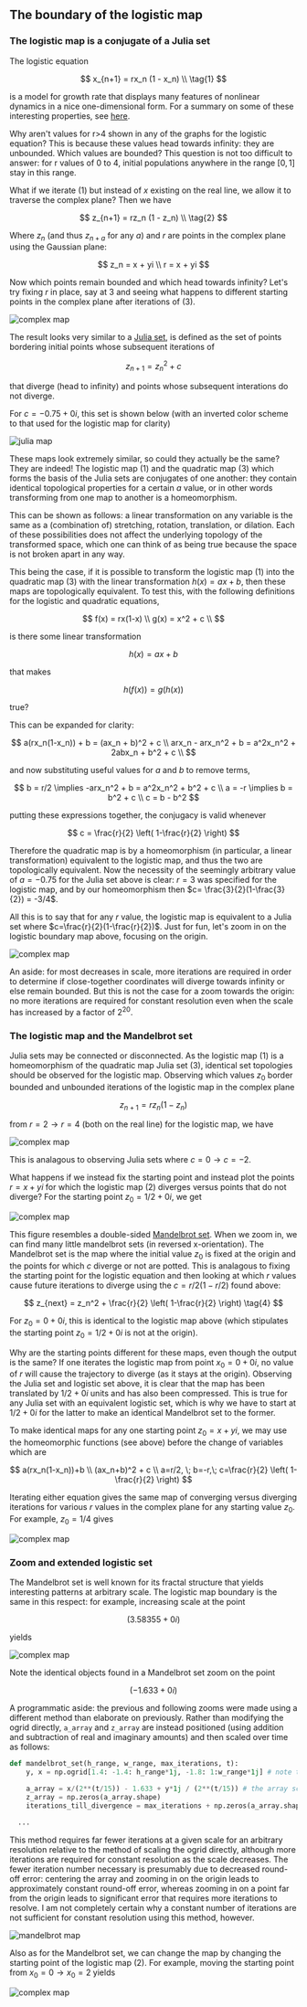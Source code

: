 ## The boundary of the logistic map

### The logistic map is a conjugate of a Julia set

The logistic equation

$$
x_{n+1} = rx_n (1 - x_n) \\
\tag{1}
$$

is a model for growth rate that displays many features of nonlinear dynamics in a nice one-dimensional form. For a summary on some of these interesting properties, see [here](/logistic-map.md).

Why aren't values for r>4 shown in any of the graphs for the logistic equation? This is because these values head towards infinity: they are unbounded.  Which values are bounded? This question is not too difficult to answer: for r values of 0 to 4, initial populations anywhere in the range $[0, 1]$ stay in this range.  

What if we iterate (1) but instead of $x$ existing on the real line, we allow it to traverse the complex plane? Then we have

$$
z_{n+1} = rz_n (1 - z_n) \\
\tag{2}
$$

Where $z_n$ (and thus $z_{n+a}$ for any $a$) and $r$ are points in the complex plane using the Gaussian plane:

$$
z_n = x + yi \\
r = x + yi
$$

Now which points remain bounded and which head towards infinity?  Let's try fixing $r$ in place, say at $3$ and seeing what happens to different starting points in the complex plane after iterations of (3).  

![complex map]({{https://blbadger.github.io}}/logistic_map/logistic_boundary_3_fixed_r.png)

The result looks very similar to a [Julia set](/julia-sets.md), is defined as the set of points bordering initial points whose subsequent iterations of 

$$
z_{n+1} = z_n^2 + c
\tag{3}
$$

that diverge (head to infinity) and points whose subsequent interations do not diverge.

For $c = -0.75 + 0i$, this set is shown below (with an inverted color scheme to that used for the logistic map for clarity)

![julia map]({{https://blbadger.github.io}}/logistic_map/julia_-0.75.png)

These maps look extremely similar, so could they actually be the same?  They are indeed!  The logistic map (1) and the quadratic map (3) which forms the basis of the Julia sets are conjugates of one another: they contain identical topological properties for a certain $a$ value, or in other words transforming from one map to another is a homeomorphism.  

This can be shown as follows: a linear transformation on any variable is the same as a (combination of) stretching, rotation, translation, or dilation.  Each of these possibilities does not affect the underlying topology of the transformed space, which one can think of as being true because the space is not broken apart in any way.  

This being the case, if it is possible to transform the logistic map (1) into the quadratic map (3) with the linear transformation $h(x) = ax+b$, then these maps are topologically equivalent.  To test this, with the following definitions for the logistic and quadratic equations,

$$
f(x) = rx(1-x) \\
g(x) = x^2 + c \\
$$

is there some linear transformation

$$
h(x) = ax+b 
$$

that makes

$$
h(f(x)) = g(h(x))
$$

true?

This can be expanded for clarity:

$$
a(rx_n(1-x_n)) + b = (ax_n + b)^2 + c \\
arx_n - arx_n^2 + b = a^2x_n^2 + 2abx_n + b^2 + c \\
$$

and now  substituting useful values for $a$ and $b$ to remove terms,

$$
b = r/2 \implies -arx_n^2 + b = a^2x_n^2 + b^2 + c \\
a = -r \implies b = b^2 + c \\
c = b - b^2
$$

putting these expressions together, the conjugacy is valid whenever

$$
c = \frac{r}{2} \left( 1-\frac{r}{2} \right)
$$

Therefore the quadratic map is by a homeomorphism (in particular, a linear transformation) equivalent to the logistic map, and thus the two are topologically equivalent.  Now the necessity of the seemingly arbitrary value of $a=-0.75$ for the Julia set above is clear: $r=3$ was specified for the logistic map, and by our homeomorphism then $c= \frac{3}{2}(1-\frac{3}{2}) = -3/4$.  

All this is to say that for any $r$ value, the logistic map is equivalent to a Julia set where $c=\frac{r}{2}(1-\frac{r}{2})$. Just for fun, let's zoom in on the logistic boundary map above, focusing on the origin.

 
![complex map]({{https://blbadger.github.io}}/logistic_map/logistic_bound_fixed_r.gif)

 
An aside: for most decreases in scale, more iterations are required in order to determine if close-together coordinates will diverge towards infinity or else remain bounded.  But this is not the case for a zoom towards the origin: no more iterations are required for constant resolution even when the scale has increased by a factor of $2^{20}$.

### The logistic map and the Mandelbrot set

Julia sets may be connected or disconnected.  As the logistic map (1) is a homeomorphism of the quadratic map Julia set (3), identical set topologies should be observed for the logistic map. Observing which values $z_0$ border bounded and unbounded iterations of the logistic map in the complex plane

$$
z_{n+1} = rz_n(1-z_n)
\tag{2}
$$

from $r=2 \to r=4$ (both on the real line) for the logistic map, we have

 
![complex map]({{https://blbadger.github.io}}/logistic_map/logistic_boundary_fixed_r.gif)
 

This is analagous to observing Julia sets where $c=0 \to c=-2$.  

What happens if we instead fix the starting point and instead plot the points $r = x + yi$ for which the logistic map (2) diverges versus points that do not diverge? For the starting point $z_0 = 1/2 + 0i$, we get 

![complex map]({{https://blbadger.github.io}}/logistic_map/logistic_bound_0.5.png)

This figure resembles a double-sided [Mandelbrot set](/mandelbrot-set.md).  When we zoom in, we can find many little mandelbrot sets (in reversed x-orientation).  The Mandelbrot set is the map where the initial value $z_0$ is fixed at the origin and the points for which $c$ diverge or not are potted.  This is analagous to fixing the starting point for the logistic equation and then looking at which $r$ values cause future iterations to diverge using the $c=r/2(1-r/2)$ found above:

$$
z_{next} = z_n^2 + \frac{r}{2} \left( 1-\frac{r}{2} \right)
\tag{4}
$$

For $z_0 = 0+0i$, this is identical to the logistic map above (which stipulates the starting point $z_0 = 1/2 + 0i$ is not at the origin). 

Why are the starting points different for these maps, even though the output is the same?  If one iterates the logistic map from point $x_0 = 0+0i$, no value of $r$ will cause the trajectory to diverge (as it stays at the origin).  Observing the Julia set and logistic set above, it is clear that the map has been translated by $1/2 + 0i$ units and has also been compressed.  This is true for any Julia set with an equivalent logistic set, which is why we have to start at $1/2 + 0i$ for the latter to make an identical Mandelbrot set to the former.

To make identical maps for any one starting point $z_0 = x + yi$, we may use the homeomorphic functions (see above) before the change of variables which are

$$
a(rx_n(1-x_n))+b \\
(ax_n+b)^2 + c \\
a=r/2, \; b=-r,\; c=\frac{r}{2} \left( 1-\frac{r}{2} \right)
$$

Iterating either equation gives the same map of converging versus diverging iterations for various $r$ values in the complex plane for any starting value $z_0$.  For example, $z_0 = 1/4$ gives

![complex map]({{https://blbadger.github.io}}/logistic_map/logistic_mandelbrot.png)

### Zoom and extended logistic set

The Mandelbrot set is well known for its fractal structure that yields interesting patterns at arbitrary scale.  The logistic map boundary is the same in this respect: for example, increasing scale at the point 

$$
(3.58355 + 0i)
$$

yields

![complex map]({{https://blbadger.github.io}}/logistic_map/logistic_bound_zoom.gif)

Note the identical objects found in a Mandelbrot set zoom on the point 

$$
(-1.633 + 0i)
$$

A programmatic aside: the previous and following zooms were made using a different method than elaborate on previously.  Rather than modifying the ogrid directly, `a_array` and `z_array` are instead positioned (using addition and subtraction of real and imaginary amounts) and then scaled over time as follows:

```python
def mandelbrot_set(h_range, w_range, max_iterations, t):
	y, x = np.ogrid[1.4: -1.4: h_range*1j, -1.8: 1:w_range*1j] # note that the ogrid does not scale

	a_array = x/(2**(t/15)) - 1.633 + y*1j / (2**(t/15)) # the array scales instead
	z_array = np.zeros(a_array.shape)
	iterations_till_divergence = max_iterations + np.zeros(a_array.shape)
  
  ...
```

This method requires far fewer iterations at a given scale for an arbitrary resolution relative to the method of scaling the ogrid directly, although more iterations are required for constant resolution as the scale decreases.  The fewer iteration number necessary is presumably due to decreased round-off error: centering the array and zooming in on the origin leads to approximately constant round-off error, whereas zooming in on a point far from the origin leads to significant error that requires more iterations to resolve.  I am not completely certain why a constant number of iterations are not sufficient for constant resolution using this method, however. 

![mandelbrot map]({{https://blbadger.github.io}}/logistic_map/mandelbrot_zoom_frame.gif)


Also as for the Mandelbrot set, we can change the map by changing the starting point of the logistic map (2). For example, moving the starting point from $x_0 = 0 \to x_0 = 2$ yields

![complex map]({{https://blbadger.github.io}}/logistic_map/logistic_boundary_fixed_start.gif)
